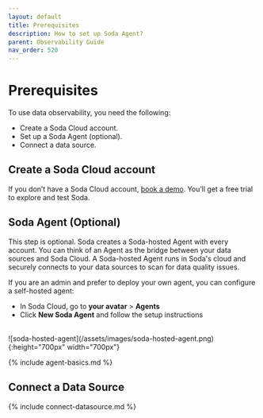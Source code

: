 ```yaml
---
layout: default
title: Prerequisites
description: How to set up Soda Agent?
parent: Observability Guide
nav_order: 520
---
```


# Prerequisites
To use data observability, you need the following:

- Create a Soda Cloud account.
- Set up a Soda Agent (optional).
- Connect a data source.

## Create a Soda Cloud account
If you don’t have a Soda Cloud account, [book a demo](https://www.soda.io/schedule-a-demo). You’ll get a free trial to explore and test Soda.

## Soda Agent (Optional)
This step is optional. Soda creates a Soda-hosted Agent with every account.
You can think of an Agent as the bridge between your data sources and Soda Cloud. A Soda-hosted Agent runs in Soda's cloud and securely connects to your data sources to scan for data quality issues.

If you are an admin and prefer to deploy your own agent, you can configure a self-hosted agent: 
- In Soda Cloud, go to **your avatar** > **Agents**
- Click **New Soda Agent** and follow the setup instructions
<br />
![soda-hosted-agent](/assets/images/soda-hosted-agent.png){:height="700px" width="700px"}

{% include agent-basics.md %}


## Connect a Data Source
{% include connect-datasource.md %}